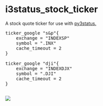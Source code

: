 # i3status_stock_ticker
A stock quote ticker for use with <a href="https://github.com/ultrabug/py3status">py3status.</a> 

<pre>
ticker_google "s&p"{
    exchange = "INDEXSP"
    symbol = ".INX"
    cache_timeout = 2
}

ticker_google "dji"{
    exchange = "INDEXDJX"
    symbol = ".DJI"
    cache_timeout = 2
}

</pre>
<img src="http://i.imgur.com/yG3TdC9.gif?1">
